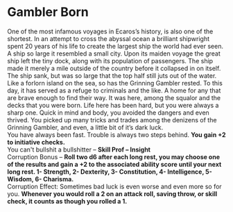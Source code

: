 Gambler Born
============

One of the most infamous voyages in Ecaros’s history, is also one of the shortest. In an attempt to cross the abyssal ocean a brilliant shipwright spent 20 years of his life to create the largest ship the world had ever seen. A ship so large it resembled a small city. Upon its maiden voyage the great ship left the tiny dock, along with its population of passengers. The ship made it merely a mile outside of the country before it collapsed in on itself. The ship sank, but was so large that the top half still juts out of the water. Like a forlorn island on the sea, so has the Grinning Gambler rested. To this day, it has served as a refuge to criminals and the like. A home for any that are brave enough to find their way.  It was here, among the squalor and the decks that you were born. Life here has been hard, but you were always a sharp one. Quick in mind and body, you avoided the dangers and even thrived. You picked up many tricks and trades among the denizens of the Grinning Gambler, and even, a little bit of it’s dark luck.  
You have always been fast. Trouble is always two steps behind. **You gain +2 to initiative checks.**  
You can't bullshit a bullshitter – **Skill Prof – Insight**  
Corruption Bonus – **Roll two d6 after each long rest, you may choose one of the results and gain a +2 to the associated ability score until your next long rest.  1- Strength, 2- Dexterity, 3- Constitution, 4- Intelligence, 5- Wisdom, 6- Charisma.**  
Corruption Effect: Sometimes bad luck is even worse and even more so for you. **Whenever you would roll a 2 on an attack roll, saving throw, or skill check, it counts as though you rolled a 1.**
